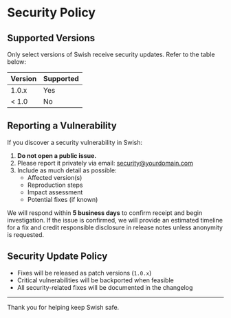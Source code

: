 # Security Policy

## Supported Versions

Only select versions of Swish receive security updates. Refer to the table below:

| Version | Supported |
|---------|-----------|
| 1.0.x   | Yes       |
| < 1.0   | No        |

## Reporting a Vulnerability

If you discover a security vulnerability in Swish:

1. **Do not open a public issue.**
2. Please report it privately via email: [security@yourdomain.com](mailto:security@yourdomain.com)
3. Include as much detail as possible:
   - Affected version(s)
   - Reproduction steps
   - Impact assessment
   - Potential fixes (if known)

We will respond within **5 business days** to confirm receipt and begin investigation. If the issue is confirmed, we will provide an estimated timeline for a fix and credit responsible disclosure in release notes unless anonymity is requested.

## Security Update Policy

- Fixes will be released as patch versions (`1.0.x`)
- Critical vulnerabilities will be backported when feasible
- All security-related fixes will be documented in the changelog

---

Thank you for helping keep Swish safe.
